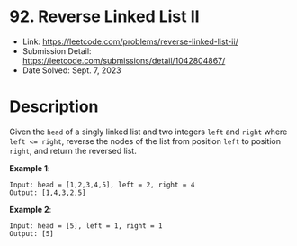 # 92. Reverse Linked List II

- Link: https://leetcode.com/problems/reverse-linked-list-ii/
- Submission Detail: https://leetcode.com/submissions/detail/1042804867/
- Date Solved: Sept. 7, 2023

# Description

Given the `head` of a singly linked list and two integers `left` and `right` where `left <= right`, reverse the nodes of the list from position `left` to position `right`, and return the reversed list.

**Example 1**:

```
Input: head = [1,2,3,4,5], left = 2, right = 4
Output: [1,4,3,2,5]
```

**Example 2**:

```
Input: head = [5], left = 1, right = 1
Output: [5]
```
